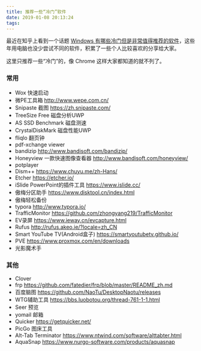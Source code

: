```yaml
---
title: 推荐一些“冷门”软件
date: 2019-01-08 20:13:24
tags:
---
```


最近在知乎上看到一个话题 [Windows 有哪些冷门但是非常值得推荐的软件](https://www.zhihu.com/question/26412028)，这些年用电脑也没少尝试不同的软件，积累了一些个人比较喜欢的分享给大家。

这里只推荐一些“冷门”的，像 Chrome 这样大家都知道的就不列了。

### 常用
- Wox 快速启动
- 微PE工具箱 http://www.wepe.com.cn/
- Snipaste 截图 https://zh.snipaste.com/
- TreeSize Free 磁盘分析UWP
- AS SSD Benchmark 磁盘测速
- CrystalDiskMark 磁盘性能UWP
- fliqlo 翻页钟
- pdf-xchange viewer
- bandizip http://www.bandisoft.com/bandizip/
- Honeyview 一款快速图像查看器 http://www.bandisoft.com/honeyview/
- potplayer
- Dism++ https://www.chuyu.me/zh-Hans/
- Etcher https://etcher.io/
- iSlide PowerPoint的插件工具	https://www.islide.cc/
- 傲梅分区助手	https://www.disktool.cn/index.html
- 傲梅轻松备份
- typora http://www.typora.io/
- TrafficMonitor https://github.com/zhongyang219/TrafficMonitor
- EV录屏 https://www.ieway.cn/evcapture.html
- Rufus http://rufus.akeo.ie/?locale=zh_CN
- Smart YouTube TV(Android盒子)	https://smartyoutubetv.github.io/
- PVE https://www.proxmox.com/en/downloads
- 光影魔术手

### 其他
- Clover
- frp https://github.com/fatedier/frp/blob/master/README_zh.md
- 百度脑图 https://github.com/NaoTu/DesktopNaotu/releases
- WTG辅助工具	https://bbs.luobotou.org/thread-761-1-1.html
- Seer 预览
- yomail 邮箱
- Quicker	https://getquicker.net/
- PicGo 图床工具
- Alt-Tab Terminator	https://www.ntwind.com/software/alttabter.html
- AquaSnap	https://www.nurgo-software.com/products/aquasnap
